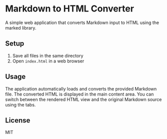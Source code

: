 # Markdown to HTML Converter

A simple web application that converts Markdown input to HTML using the marked library.

## Setup

1. Save all files in the same directory
2. Open `index.html` in a web browser

## Usage

The application automatically loads and converts the provided Markdown file. The converted HTML is displayed in the main content area. You can switch between the rendered HTML view and the original Markdown source using the tabs.

## License

MIT